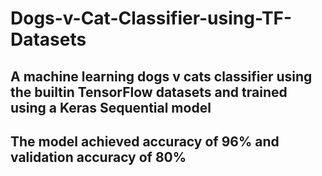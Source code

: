 # Dogs-v-Cat-Classifier-using-TF-Datasets
## A machine learning dogs v cats classifier using the builtin TensorFlow datasets and trained using a Keras Sequential model

## The model achieved accuracy of 96% and validation accuracy of 80%
